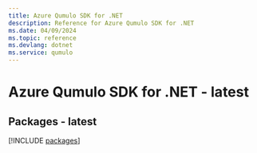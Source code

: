 ```yaml
---
title: Azure Qumulo SDK for .NET
description: Reference for Azure Qumulo SDK for .NET
ms.date: 04/09/2024
ms.topic: reference
ms.devlang: dotnet
ms.service: qumulo
---
```

# Azure Qumulo SDK for .NET - latest
## Packages - latest
[!INCLUDE [packages](qumulo-index.md)]